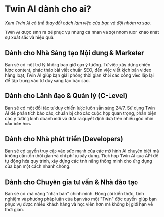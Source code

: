# Twin AI dành cho ai?

*Xem Twin AI có thể thay đổi cách làm việc của bạn và đội nhóm ra sao.*

Twin AI được sinh ra để phục vụ những cá nhân và đội nhóm luôn khao khát sự xuất sắc và hiệu quả.

## Dành cho Nhà Sáng tạo Nội dung & Marketer

Bạn sẽ có một trợ lý không bao giờ cạn ý tưởng. Từ việc xây dựng chiến lược content, phác thảo bài viết chuẩn SEO, đến việc viết kịch bản video hàng loạt, Twin AI giúp bạn giải phóng thời gian khỏi các công việc lặp lại để tập trung vào tư duy sáng tạo bậc cao.

## Dành cho Lãnh đạo & Quản lý (C-Level)

Bạn sẽ có một đối tác tư duy chiến lược luôn sẵn sàng 24/7. Sử dụng Twin AI để phân tích báo cáo, chuẩn bị cho các cuộc họp quan trọng, phản biện các ý tưởng kinh doanh mới và đưa ra quyết định dựa trên nhiều góc nhìn sắc bén hơn.

## Dành cho Nhà phát triển (Developers)

Bạn sẽ có quyền truy cập vào sức mạnh của các mô hình AI chuyên biệt mà không cần tốn thời gian và chi phí tự xây dựng. Tích hợp Twin AI qua API để tự động hóa quy trình, xây dựng các tính năng thông minh cho ứng dụng của bạn một cách nhanh chóng.

## Dành cho Chuyên gia tư vấn & Nhà đào tạo

Bạn sẽ có khả năng "nhân bản" chính mình. Đóng gói kiến thức, kinh nghiệm và phương pháp luận của bạn vào một "Twin" độc quyền, giúp bạn phục vụ được nhiều khách hàng và học viên hơn mà không bị giới hạn về thời gian.
